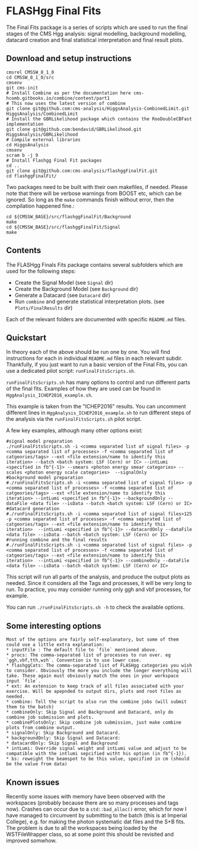 # FLASHgg Final Fits
The Final Fits package is a series of scripts which are used to run the final stages of the CMS Hgg analysis: signal modelling, background modelling, datacard creation and final statistical interpretation and final result plots.

## Download and setup instructions

```
cmsrel CMSSW_8_1_0
cd CMSSW_8_1_0/src
cmsenv
git cms-init
# Install Combine as per the documentation here cms-hcomb.gitbooks.io/combine/content/part1
# This now uses the latest version of combine
git clone git@github.com:cms-analysis/HiggsAnalysis-CombinedLimit.git HiggsAnalysis/CombinedLimit
# Install the GBRLikelihood package which contains the RooDoubleCBFast implementation
git clone git@github.com:bendavid/GBRLikelihood.git HiggsAnalysis/GBRLikelihood
# Compile external libraries
cd HiggsAnalysis
cmsenv
scram b -j 9
# Install Flashgg Final Fit packages
cd ..
git clone git@github.com:cms-analysis/flashggFinalFit.git
cd flashggFinalFit/
```

Two packages need to be built with their own makefiles, if needed. Please note that there will be verbose warnings from BOOST etc, which can be ignored. So long as the `make` commands finish without error, then the compilation happened fine.:

```
cd ${CMSSW_BASE}/src/flashggFinalFit/Background
make
cd ${CMSSW_BASE}/src/flashggFinalFit/Signal
make
```

## Contents
The FLASHgg Finals Fits package contains several subfolders which are used for the following steps:

* Create the Signal Model (see `Signal` dir)
* Create the Background Model (see `Background` dir)
* Generate a Datacard (see `Datacard` dir)
* Run `combine` and generate statistical interpretation plots. (see `Plots/FinalResults` dir)

Each of the relevant folders are documented with specific `README.md` files.

## Quickstart

In theory each of the above should be run one by one. You will find instructions for each in individual `README.md` files in each relevant subdir. Thankfully, if you just want to run a basic version of the Final Fits, you can use a dedicated pilot script: `runFinalFitsScripts.sh`.

`runFinalFitsScripts.sh` has many options to control and run different parts of the final fits. Examples of how they are used can be found in `HggAnalysis_ICHEP2016_example.sh`.

This example is taken from the "ICHEP2016" results. You can uncomment different lines in `HggAnalysis_ICHEP2016_example.sh` to run different steps of the analysis via the `runFinalFitsScripts.sh` pilot script.  

A few key examples, although many other options exist:
```
#signal model preparation
./runFinalFitsScripts.sh -i <comma separated list of signal files> -p <comma separated list of processes> -f <comma separated list of catgeories/tags> --ext <file extension/name to identify this iteration> --batch <batch system: LSF (Cern) or IC> --intLumi <specified in fb^{-1}> --smears <photon energy smear categories> --scales <photon energy scale categories>  --signalOnly 
#background model preparation
#./runFinalFitsScripts.sh -i <comma separated list of signal files> -p <comma separated list of processes> -f <comma separated list of catgeories/tags> --ext <file extension/name to identify this iteration> --intLumi <specified in fb^{-1}> --backgroundOnly --dataFile <data file> --isData --batch <batch system: LSF (Cern) or IC> 
#datacard generation
#./runFinalFitsScripts.sh -i <comma separated list of signal files>125 -p <comma separated list of processes> -f <comma separated list of catgeories/tags> --ext <file extension/name to identify this iteration>  --intLumi <specified in fb^{-1}> --datacardOnly --dataFile <data file> --isData --batch <batch system: LSF (Cern) or IC>
#running combine and the final results
#./runFinalFitsScripts.sh -i <comma separated list of signal files> -p <comma separated list of processes> -f <comma separated list of catgeories/tags> --ext <file extension/name to identify this iteration>  --intLumi <specified in fb^{-1}> --combineOnly --dataFile <data file> --isData --batch <batch system: LSF (Cern) or IC>
```

This script will run all parts of the analysis, and produce the output plots as needed. Since it considers all the Tags and processes, it will be very long to run. To practice, you may consider running only ggh and vbf processes, for example.

You can run `./runFinalFitsScripts.sh -h` to check the available options.

## Some interesting options

	Most of the options are fairly self-explanatory, but some of them could use a little extra explanation:
	* inputFile : The default file to `file` mentioned above.
	* procs: The comma-separated list of processes to run over. eg `ggh,vbf,tth,wzh`. Convention is to use lower case.
	* flashggCats: The comma-separated list of FLASHgg categories you wish to consider. Obviously the more you include the longer everything will take. These again must obviously match the ones in your workspace input `file`.
	* ext: An extension to keep track of all files associated with your exercise. Will be apepnded to output dirs, plots and root files as needed.
	* combine: Tell the script to also run the combine jobs (will submit them to the batch)
	* combineOnly: Skip Signal and Background and Datacard, only do combine job submission and plots.
	* combinePlotsOnly: Skip combine job submission, just make combine plots from combine output.
	* signalOnly: Skip Background and Datacard. 
	* backgroundOnly: Skip Signal and Datacard:
	* datacardOnly: Skip Signal and Background
	* intLumi: Override signal weight and intLumi value and adjust to be compatible with the intlumi sepcified witht his option (in fb^{-1}).
	* bs: reweight the beamspot to be this value, specified in cm (should be the value from data)

## Known issues

Recently some issues with memory have been observed with the workspaces (probably because there are so many processes and tags now). Crashes can occur due to a `std::bad_alloc()` error, which for now I have managed to circumvent by submitting to the batch (this is at Imperial College), e.g. for making the photon systematic dat files and the S+B fits. The problem is due to all the workspaces being loaded by the WSTFileWrapper class, so at some point this should be revisited and improved somwhow. 
